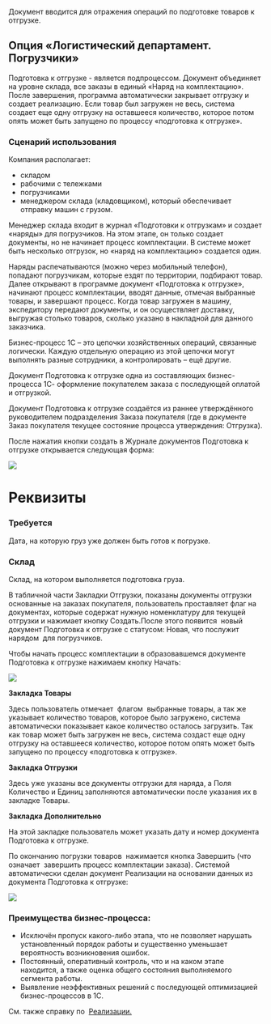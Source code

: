Документ вводится для отражения операций по подготовке товаров к отгрузке.

## Опция «Логистический департамент. Погрузчики»

Подготовка к отгрузке - является подпроцессом. Документ объединяет на уровне склада, все заказы в единый «Наряд на комплектацию». После завершения, программа автоматически закрывает отгрузку и создает реализацию. Если товар был загружен не весь, система создает еще одну отгрузку на оставшееся количество, которое потом опять может быть запущено по процессу «подготовка к отгрузке».

### Сценарий использования

Компания располагает:

*   складом
*   рабочими с тележками
*   погрузчиками
*   менеджером склада (кладовщиком), который обеспечивает отправку машин с грузом.

Менеджер склада входит в журнал «Подготовки к отгрузкам» и создает «наряды» для погрузчиков. На этом этапе, он только создает документы, но не начинает процесс комплектации. В системе может быть несколько отгрузок, но «наряд на комплектацию» создается один.

Наряды распечатываются (можно через мобильный телефон), попадают погрузчикам, которые ездят по территории, подбирают товар. Далее открывают в программе документ «Подготовка к отгрузке», начинают процесс комплектации, вводят данные, отмечая выбранные товары, и завершают процесс. Когда товар загружен в машину, экспедитору передают документы, и он осуществляет доставку, выгружая столько товаров, сколько указано в накладной для данного заказчика.

Бизнес-процесс 1С – это цепочки хозяйственных операций, связанные логически. Каждую отдельную операцию из этой цепочки могут выполнять разные сотрудники, а контролировать – ещё другие.

Документ Подготовка к отгрузке одна из составляющих бизнес-процесса 1С- оформление покупателем заказа с последующей оплатой и отгрузкой.

Документ Подготовка к отгрузке создаётся из раннее утверждённого руководителем подразделения Заказа покупателя (где в документе Заказ покупателя текущее состояние процесса утверждения: Отгрузка).

После нажатия кнопки создать в Журнале документов Подготовка к отгрузке открывается следующая форма:

![](/img/2018_09_28_07_47_575.png)  

# **Реквизиты**

### **Требуется**

Дата, на которую груз уже должен быть готов к погрузке.

### **Склад**

Склад, на котором выполняется подготовка груза.

В табличной части Закладки Отгрузки, показаны документы отгрузки основанные на заказах покупателя, пользователь проставляет флаг на документах, которые содержат нужную номенклатуру для текущей отгрузки и нажимает кнопку Создать.После этого появится  новый документ Подготовка к отгрузке с статусом: Новая, что послужит   нарядом  для погрузчиков.

Чтобы начать процесс комплектации в образовавшемся документе Подготовка к отгрузке нажимаем кнопку Начать:

![](/img/2018_09_28_07_47_264.png)

**Закладка Товары**

Здесь пользователь отмечает  флагом  выбранные товары, а так же указывает количество товаров, которое было загружено, система автоматически показывает какое количество осталось загрузить. Так как товар может быть загружен не весь, система создаст еще одну отгрузку на оставшееся количество, которое потом опять может быть запущено по процессу «подготовка к отгрузке».

**Закладка Отгрузки**

Здесь уже указаны все документы отгрузки для наряда, а Поля Количество и Единиц заполняются автоматически после указания их в закладке Товары.

**Закладка Дополнительно**

На этой закладке пользователь может указать дату и номер документа Подготовка к отгрузке.

По окончанию погрузки товаров  нажимается кнопка Завершить (что означает  завершить процесс комплектации заказа). Системой автоматически сделан документ Реализации на основании данных из документа Подготовка к отгрузке:

![](/img/2018_09_28_07_46_523.png)

### Преимущества бизнес-процесса:

*   Исключён пропуск какого-либо этапа, что не позволяет нарушать установленный порядок работы и существенно уменьшает вероятность возникновения ошибок.
*   Постоянный, оперативный контроль, что и на каком этапе находится, а также оценка общего состояния выполняемого сегмента работы.
*   Выявление неэффективных решений с последующей оптимизацией бизнес-процессов в 1С.

См. также справку по  <u>Реализации.</u>